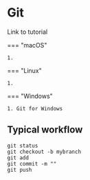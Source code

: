 # Git

Link to tutorial

=== "macOS"

    1.

=== "Linux"

    1.

=== "Windows"

    1. Git for Windows

## Typical workflow

```shell
git status
git checkout -b mybranch
git add
git commit -m ""
git push
```
